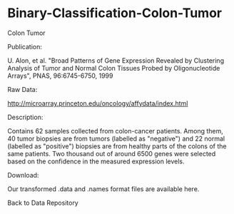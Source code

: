 # Binary-Classification-Colon-Tumor

Colon Tumor

Publication:

U. Alon, et al. "Broad Patterns of Gene Expression Revealed by Clustering Analysis of Tumor and Normal Colon Tissues Probed by Oligonucleotide Arrays", PNAS, 96:6745-6750, 1999

Raw Data:

http://microarray.princeton.edu/oncology/affydata/index.html

Description:

Contains 62 samples collected from colon-cancer patients. Among them, 40 tumor biopsies are from tumors (labelled as "negative") and 22 normal (labelled as "positive") biopsies are from healthy parts of the colons of the same patients. Two thousand out of around 6500 genes were selected based on the confidence in the measured expression levels.

Download:

Our transformed .data and .names format files are available here.

Back to Data Repository
